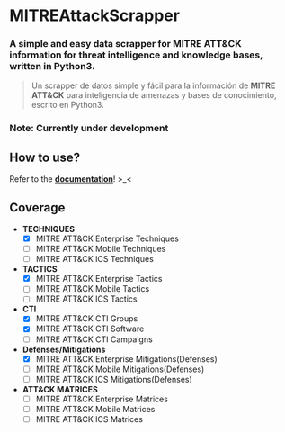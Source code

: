 # MITREAttackScrapper
### A simple and easy data scrapper for **MITRE ATT&CK** information for threat intelligence and knowledge bases, written in Python3.
> Un scrapper de datos simple y fácil para la información de **MITRE ATT&CK** para inteligencia de amenazas y bases de conocimiento, escrito en Python3.

### Note: Currently under development

## How to use?
Refer to the **[documentation](https://knightchaser.github.io/MITREAttackScrapper/)**! >_<

## Coverage
- **TECHNIQUES**
  - [x] MITRE ATT&CK Enterprise Techniques
  - [ ] MITRE ATT&CK Mobile Techniques
  - [ ] MITRE ATT&CK ICS Techniques
- **TACTICS**
  - [x] MITRE ATT&CK Enterprise Tactics
  - [ ] MITRE ATT&CK Mobile Tactics
  - [ ] MITRE ATT&CK ICS Tactics
- **CTI**
  - [x] MITRE ATT&CK CTI Groups
  - [x] MITRE ATT&CK CTI Software
  - [ ] MITRE ATT&CK CTI Campaigns
- **Defenses/Mitigations**
  - [x] MITRE ATT&CK Enterprise Mitigations(Defenses)
  - [ ] MITRE ATT&CK Mobile Mitigations(Defenses)
  - [ ] MITRE ATT&CK ICS Mitigations(Defenses)
- **ATT&CK MATRICES**
  - [ ] MITRE ATT&CK Enterprise Matrices
  - [ ] MITRE ATT&CK Mobile Matrices
  - [ ] MITRE ATT&CK ICS Matrices